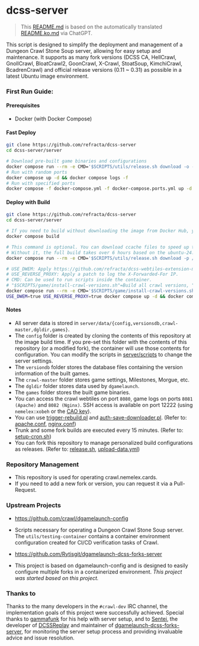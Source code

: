 # dcss-server

> This [README.md](README.md) is based on the automatically translated [README.ko.md](README.ko.md) via ChatGPT.

This script is designed to simplify the deployment and management of a Dungeon Crawl Stone Soup server, allowing for easy setup and maintenance. It supports as many fork versions (DCSS CA, HellCrawl, GnollCrawl, BloatCrawl2, GoonCrawl, X-Crawl, StoatSoup, KimchiCrawl, BcadrenCrawl) and official release versions (0.11 ~ 0.31) as possible in a latest Ubuntu image environment.

### First Run Guide:
#### Prerequisites
* Docker (with Docker Compose)

#### Fast Deploy
```bash
git clone https://github.com/refracta/dcss-server
cd dcss-server/server

# Download pre-built game binaries and configurations
docker compose run --rm -e CMD='$SCRIPTS/utils/release.sh download -o -p data -n game-data' dcss-server
# Run with random ports
docker compose up -d && docker compose logs -f
# Run with specified ports
docker compose -f docker-compose.yml -f docker-compose.ports.yml up -d && docker compose logs -f
```

#### Deploy with Build
```bash
git clone https://github.com/refracta/dcss-server
cd dcss-server/server

# If you need to build without downloading the image from Docker Hub, you can use the following command.
docker compose build

# This command is optional. You can download ccache files to speed up the compilation process.
# Without it, the full build takes over 6 hours based on the ubuntu-24.04 image of the GitHub Action Runner. With it, the build time is reduced to about 45 minutes.
docker compose run --rm -e CMD='$SCRIPTS/utils/release.sh download -p /data/ccache -n ccache' dcss-server

# USE_DWEM: Apply https://github.com/refracta/dcss-webtiles-extension-module.
# USE_REVERSE_PROXY: Apply a patch to log the X-Forwarded-For IP.
# CMD: Can be used to run scripts inside the container.
# "$SCRIPTS/game/install-crawl-versions.sh"=Build all crawl versions, "$SCRIPTS/game/install-trunk.sh"=Build only the trunk version, ""=Run the server immediately without building (if existing build data is present).
docker compose run --rm -e CMD='$SCRIPTS/game/install-crawl-versions.sh' dcss-server
USE_DWEM=true USE_REVERSE_PROXY=true docker compose up -d && docker compose logs -f
```

#### Notes
 - All server data is stored in `server/data/{config,versionsdb,crawl-master,dgldir,games}`.
 - The `config` folder is created by cloning the contents of this repository at the image build time. If you pre-set this folder with the contents of this repository (or a modified fork), the container will use those contents for configuration. You can modify the scripts in [server/scripts](server/scripts) to change the server settings.
 - The `versiondb` folder stores the database files containing the version information of the built games.
 - The `crawl-master` folder stores game settings, Milestones, Morgue, etc.
 - The `dgldir` folder stores data used by `dgamelaunch`.
 - The `games` folder stores the built game binaries.
 - You can access the crawl webtiles on port `8080`, game logs on ports `8081 (Apache)` and `8082 (Nginx)`. SSH access is available on port 12222 (using `nemelex:xobeh` or the [CAO key](https://crawl.develz.org/cao_key)).
 - You can use [trigger-rebuild.pl](utils/trigger-rebuild.pl) and [auth-save-downloader.pl](utils/auth-save-downloader.pl). (Refer to: [apache.conf](server/scripts/web/conf/apache.conf), [nginx.conf](server/scripts/web/conf/nginx-default.conf))
 - Trunk and some fork builds are executed every 15 minutes. (Refer to: [setup-cron.sh](server/scripts/game/setup-cron.sh))
 - You can fork this repository to manage personalized build configurations as releases. (Refer to: [release.sh](server/scripts/utils/release.sh), [upload-data.yml](.github/workflows/upload-data.yml))

### Repository Management
* This repository is used for operating crawl.nemelex.cards.
* If you need to add a new fork or version, you can request it via a Pull-Request.

### Upstream Projects
* https://github.com/crawl/dgamelaunch-config
* Scripts necessary for operating a Dungeon Crawl Stone Soup server. The `utils/testing-container` contains a container environment configuration created for CI/CD verification tasks of Crawl.

* https://github.com/Rytisgit/dgamelaunch-dcss-forks-server
* This project is based on dgamelaunch-config and is designed to easily configure multiple forks in a containerized environment. *This project was started based on this project.*

### Thanks to

Thanks to the many developers in the `#crawl-dev` IRC channel, the implementation goals of this project were successfully achieved. 
Special thanks to [gammafunk](https://github.com/gammafunk) for his help with server setup, and to [Sentei](https://github.com/Rytisgit), the developer of [DCSSReplay](https://github.com/Rytisgit/dcssreplay) and maintainer of [dgamelaunch-dcss-forks-server](https://github.com/Rytisgit/dgamelaunch-dcss-forks-server), for monitoring the server setup process and providing invaluable advice and issue resolution.
